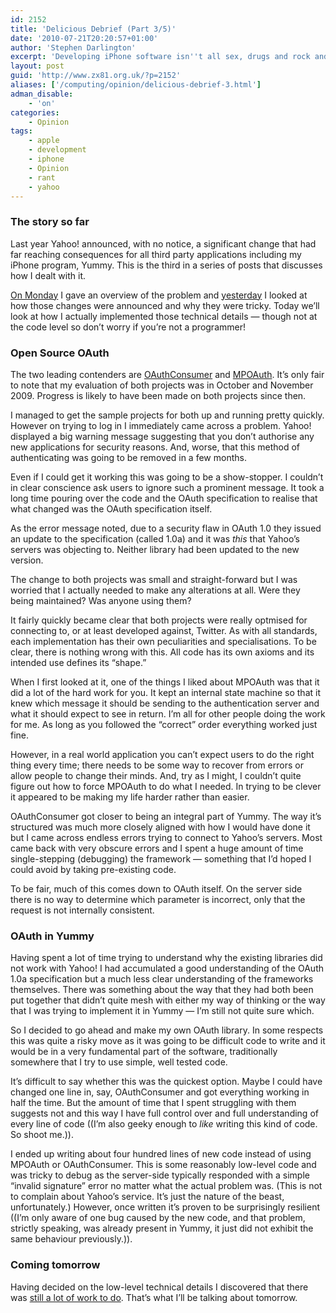 ```yaml
---
id: 2152
title: 'Delicious Debrief (Part 3/5)'
date: '2010-07-21T20:20:57+01:00'
author: 'Stephen Darlington'
excerpt: 'Developing iPhone software isn''t all sex, drugs and rock and roll. Sometime you have to make difficult changes because of things outside your control. Here is part three of my story from late last year.'
layout: post
guid: 'http://www.zx81.org.uk/?p=2152'
aliases: ['/computing/opinion/delicious-debrief-3.html']
adman_disable:
    - 'on'
categories:
    - Opinion
tags:
    - apple
    - development
    - iphone
    - Opinion
    - rant
    - yahoo
---
```


### The story so far

Last year Yahoo! announced, with no notice, a significant change that had far reaching consequences for all third party applications including my iPhone program, Yummy. This is the third in a series of posts that discusses how I dealt with it.

[On Monday](http://www.zx81.org.uk/computing/opinion/delicious-debrief.html) I gave an overview of the problem and [yesterday](http://www.zx81.org.uk/computing/opinion/delicious-debrief-2.html) I looked at how those changes were announced and why they were tricky. Today we’ll look at how I actually implemented those technical details — though not at the code level so don’t worry if you’re not a programmer!

### Open Source OAuth

The two leading contenders are [OAuthConsumer](http://code.google.com/p/oauthconsumer/) and [MPOAuth](http://code.google.com/p/mpoauthconnection/). It’s only fair to note that my evaluation of both projects was in October and November 2009. Progress is likely to have been made on both projects since then.

I managed to get the sample projects for both up and running pretty quickly. However on trying to log in I immediately came across a problem. Yahoo! displayed a big warning message suggesting that you don’t authorise any new applications for security reasons. And, worse, that this method of authenticating was going to be removed in a few months.

Even if I could get it working this was going to be a show-stopper. I couldn’t in clear conscience ask users to ignore such a prominent message. It took a long time pouring over the code and the OAuth specification to realise that what changed was the OAuth specification itself.

As the error message noted, due to a security flaw in OAuth 1.0 they issued an update to the specification (called 1.0a) and it was *this* that Yahoo’s servers was objecting to. Neither library had been updated to the new version.

The change to both projects was small and straight-forward but I was worried that I actually needed to make any alterations at all. Were they being maintained? Was anyone using them?

It fairly quickly became clear that both projects were really optmised for connecting to, or at least developed against, Twitter. As with all standards, each implementation has their own peculiarities and specialisations. To be clear, there is nothing wrong with this. All code has its own axioms and its intended use defines its “shape.”

When I first looked at it, one of the things I liked about MPOAuth was that it did a lot of the hard work for you. It kept an internal state machine so that it knew which message it should be sending to the authentication server and what it should expect to see in return. I’m all for other people doing the work for me. As long as you followed the “correct” order everything worked just fine.

However, in a real world application you can’t expect users to do the right thing every time; there needs to be some way to recover from errors or allow people to change their minds. And, try as I might, I couldn’t quite figure out how to force MPOAuth to do what I needed. In trying to be clever it appeared to be making my life harder rather than easier.

OAuthConsumer got closer to being an integral part of Yummy. The way it’s structured was much more closely aligned with how I would have done it but I came across endless errors trying to connect to Yahoo’s servers. Most came back with very obscure errors and I spent a huge amount of time single-stepping (debugging) the framework — something that I’d hoped I could avoid by taking pre-existing code.

To be fair, much of this comes down to OAuth itself. On the server side there is no way to determine which parameter is incorrect, only that the request is not internally consistent.

### OAuth in Yummy

Having spent a lot of time trying to understand why the existing libraries did not work with Yahoo! I had accumulated a good understanding of the OAuth 1.0a specification but a much less clear understanding of the frameworks themselves. There was something about the way that they had both been put together that didn’t quite mesh with either my way of thinking or the way that I was trying to implement it in Yummy — I’m still not quite sure which.

So I decided to go ahead and make my own OAuth library. In some respects this was quite a risky move as it was going to be difficult code to write and it would be in a very fundamental part of the software, traditionally somewhere that I try to use simple, well tested code.

It’s difficult to say whether this was the quickest option. Maybe I could have changed one line in, say, OAuthConsumer and got everything working in half the time. But the amount of time that I spent struggling with them suggests not and this way I have full control over and full understanding of every line of code ((I’m also geeky enough to *like* writing this kind of code. So shoot me.)).

I ended up writing about four hundred lines of new code instead of using MPOAuth or OAuthConsumer. This is some reasonably low-level code and was tricky to debug as the server-side typically responded with a simple “invalid signature” error no matter what the actual problem was. (This is not to complain about Yahoo’s service. It’s just the nature of the beast, unfortunately.) However, once written it’s proven to be surprisingly resilient ((I’m only aware of one bug caused by the new code, and that problem, strictly speaking, was already present in Yummy, it just did not exhibit the same behaviour previously.)).

### Coming tomorrow

Having decided on the low-level technical details I discovered that there was [still a lot of work to do](http://www.zx81.org.uk/computing/opinion/delicious-debrief-4.html). That’s what I’ll be talking about tomorrow.